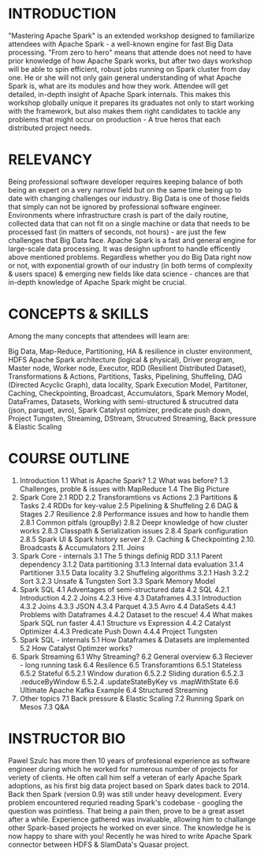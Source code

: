 # INTRODUCTION
"Mastering Apache Spark" is an extended workshop designed to familiarize attendees with Apache Spark - a well-known engine for fast Big Data processing. "From zero to hero" means that attende does not need to have prior knowledge of how Apache Spark works, but after two days workshop will be able to spin efficient, robust jobs running on Spark cluster from day one. He or she will not only gain general understanding of what Apache Spark is, what are its modules and how they work. Attendee will get detailed, in-depth insight of Apache Spark internals. This makes this workshop globally unique it prepares its graduates not only to start working with the framework, but also makes them right candidates to tackle any problems that might occur on production - A true heros that each distributed project needs.

# RELEVANCY
Being professional software developer requires keeping balance of both being an expert on a very narrow field but on the same time being up to date with changing challenges our industry. Big Data is one of those fields that simply can not be ignored by professional software engineer. Environments where infrastructure crash is part of the daily routine, collected data that can not fit on a single machine or data that needs to be processed fast (in matters of seconds, not hours) - are just the few challenges that Big Data face. Apache Spark is a fast and general engine for large-scale data processing. It was desighn upfront to handle efficently above mentioned problems.
Regardless whether you do Big Data right now or not, with exponential growth of our industry (in both terms of complexity & users space) & emerging new fields like data science - chances are that in-depth knowledge of Apache Spark might be crucial.

# CONCEPTS & SKILLS
Among the many concepts that attendees will learn are:

Big Data, Map-Reduce, Partitioning, HA & resilience in cluster environment, HDFS
Apache Spark architecture (logical & physical),
Driver program, Master node, Worker node, Executor,
RDD (Resilient Distributed Dataset), Transformations & Actions, Partitions, Tasks,
Pipelining, Shuffeling, DAG (Directed Acyclic Graph), data locality,
Spark Execution Model, Partitoner,
Caching, Checkpointing, Broadcast, Accumulators,
Spark Memory Model,
DataFrames, Datasets,
Working with semi-structured & strucutred data (json, parquet, avro),
Spark Catalyst optimizer, predicate push down,
Project Tungsten,
Streaming, DStream, Strucutred Streaming, Back pressure & Elastic Scaling

# COURSE OUTLINE
1. Introduction
   1.1 What is Apache Spark?
   1.2 What was before?
   1.3 Challenges, proble & issues with MapReduce
   1.4 The Big Picture
2. Spark Core
   2.1 RDD
   2.2 Transforamtions vs Actions
2.3 Partitions & Tasks
2.4 RDDs for key-value
2.5 Pipelining & Shuffeling
2.6 DAG & Stages
2.7 Resilience
2.8 Performance issues and how to handle them
2.8.1 Common pitfals (groupBy)
2.8.2 Deepr knowledge of how cluster works
2.8.3 Classpath & Serialization issues
2.8.4 Spark configuration
2.8.5 Spark UI & Spark history server
2.9. Caching & Checkpointing
2.10. Broadcasts & Accumulators
2.11. Joins
3. Spark Core - internals
3.1 The 5 things definig RDD
3.1.1 Parent dependency
3.1.2 Data partitioning
3.1.3 Internal data evaluation
3.1.4 Partitioner
3.1.5 Data locality
3.2 Shuffeling algorithms
3.2.1 Hash
3.2.2 Sort
3.2.3 Unsafe & Tungsten Sort
3.3 Spark Memory Model
4. Spark SQL
4.1 Adventages of semi-structured data
4.2 SQL
4.2.1 Introduction
4.2.2 Joins
4.2.3 Hive
4.3 Dataframes
4.3.1 Introduction
4.3.2 Joins
4.3.3 JSON
4.3.4 Parquet
4.3.5 Avro
4.4 DataSets
4.4.1 Problems with Dataframes
4.4.2 Dataset to the rescue!
4.4 What makes Spark SQL run faster
4.4.1 Structure vs Expression
4.4.2 Catalyst Optimizer
4.4.3 Predicate Push Down
4.4.4 Project Tungsten
5. Spark SQL - internals
5.1 How Dataframes & Datasets are implemented
5.2 How Catalyst Optimzer works?
6. Spark Streaming
6.1 Why Streaming?
6.2 General overview
6.3 Reciever - long running task
6.4 Resilence
6.5 Transforamtions
6.5.1 Stateless
6.5.2 Stateful
6.5.2.1 Window duration
6.5.2.2 Sliding duration
6.5.2.3 .reduceByWindow
6.5.2.4 .updateStateByKey vs .mapWithState
6.6 Ultimate Apache Kafka Example
6.4 Structured Streaming
7. Other topics
7.1 Back pressure & Elastic Scaling
7.2 Running Spark on Mesos
7.3 Q&A

# INSTRUCTOR BIO
Pawel Szulc has more then 10 years of profesional experience as software engineer during which he worked for numerous number of projects for veriety of clients.
He often call him self a veteran of early Apache Spark adoptions, as his first big data project based on Spark dates back to 2014. Back then Spark (version 0.9) was still under heavy development. Every problem encountered requried reading Spark's codebase - googling the question was pointless. That being a pain then, prove to be a great asset after a while. Experience gathered was invaluable, allowing him to challange other Spark-based projects he worked on ever since. The knowledge he is now happy to share with you!
Recently he was hired to write Apache Spark connector between HDFS & SlamData's Quasar project.
